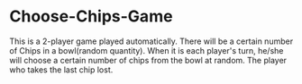 # Choose-Chips-Game
This is a 2-player game played automatically.
There will be a certain number of Chips in a bowl(random quantity).
When it is each player's turn, he/she will choose a certain number of chips from the bowl at random.
The player who takes the last chip lost.
